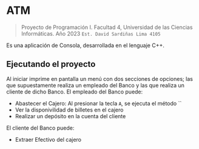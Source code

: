 # ATM

> Proyecto de Programación I. Facultad 4, Universidad de las Ciencias Informáticas. Año 2023
`Est. David Sardiñas Lima 4105`

Es una aplicación de Consola, desarrollada en el lenguaje C++.

## Ejecutando el proyecto
Al iniciar imprime en pantalla un menú con dos secciones de opciones; las que supuestamente realiza un empleado del Banco y las que realiza un cliente de dicho Banco.
 El empleado del Banco puede:
 - Abastecer el Cajero: Al presionar la tecla `A`, se ejecuta el método ``
 - Ver la disponivilidad de billetes en el cajero
 - Realizar un depósito en la cuenta del cliente
 
 El cliente del Banco puede:
 - Extraer Efectivo del cajero
